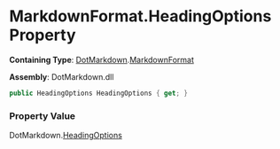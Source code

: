 # MarkdownFormat\.HeadingOptions Property

**Containing Type**: [DotMarkdown](../../README.md)\.[MarkdownFormat](../README.md)

**Assembly**: DotMarkdown\.dll

```csharp
public HeadingOptions HeadingOptions { get; }
```

### Property Value

DotMarkdown\.[HeadingOptions](../../HeadingOptions/README.md)

